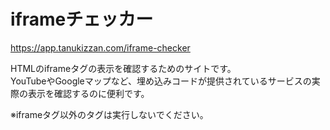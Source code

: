 # iframeチェッカー

https://app.tanukizzan.com/iframe-checker

HTMLのiframeタグの表示を確認するためのサイトです。  
YouTubeやGoogleマップなど、埋め込みコードが提供されているサービスの実際の表示を確認するのに便利です。

※iframeタグ以外のタグは実行しないでください。